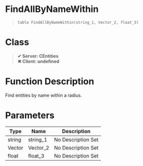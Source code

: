 # FindAllByNameWithin
> `table FindAllByNameWithin(string_1, Vector_2, float_3)`
# Class
> __✔ Server: CEntities__  
> __✖ Client: undefined__  
# Function Description
Find entities by name within a radius.
# Parameters
Type|Name|Description
--|--|--
string|string_1|No Description Set
Vector|Vector_2|No Description Set
float|float_3|No Description Set
